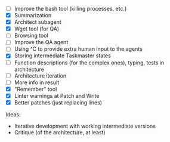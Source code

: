 - [ ] Improve the bash tool (killing processes, etc.)
- [X] Summarization
- [X] Architect subagent
- [X] Wget tool (for QA)
- [ ] Browsing tool
- [ ] Improve the QA agent
- [ ] Using ^C to provide extra human input to the agents
- [X] Storing intermediate Taskmaster states
- [ ] Function descriptions (for the complex ones), typing, tests in architecture
- [ ] Architecture iteration
- [ ] More info in result
- [X] "Remember" tool
- [X] Linter warnings at Patch and Write
- [X] Better patches (just replacing lines)

Ideas:

- Iterative development with working intermediate versions
- Critique (of the architecture, at least)
